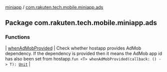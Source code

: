 [miniapp](../index.md) / [com.rakuten.tech.mobile.miniapp.ads](./index.md)

## Package com.rakuten.tech.mobile.miniapp.ads

### Functions

| [whenAdMobProvided](when-ad-mob-provided.md) | Check whether hostapp provides AdMob dependency. If the dependency is provided then it means the AdMob app id has also been set from hostapp.`fun <T> whenAdMobProvided(callback: () -> T): `[`Unit`](https://kotlinlang.org/api/latest/jvm/stdlib/kotlin/-unit/index.html) |

